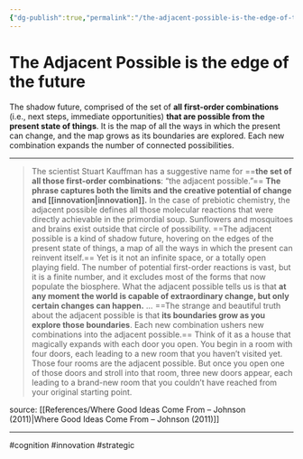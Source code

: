 ```yaml
---
{"dg-publish":true,"permalink":"/the-adjacent-possible-is-the-edge-of-the-future/"}
---
```



# The Adjacent Possible is the edge of the future

The shadow future, comprised of the set of **all first-order combinations** (i.e., next steps, immediate opportunities) **that are possible from the present state of things**. It is the map of all the ways in which the present can change, and the map grows as its boundaries are explored. Each new combination expands the number of connected possibilities.

---

> The scientist Stuart Kauffman has a suggestive name for ==**the set of all those first-order combinations**: “the adjacent possible.”== **The phrase captures both the limits and the creative potential of change and [[innovation\|innovation]].** In the case of prebiotic chemistry, the adjacent possible defines all those molecular reactions that were directly achievable in the primordial soup. Sunflowers and mosquitoes and brains exist outside that circle of possibility. ==The adjacent possible is a kind of shadow future, hovering on the edges of the present state of things, a map of all the ways in which the present can reinvent itself.== Yet is it not an infinite space, or a totally open playing field. The number of potential first-order reactions is vast, but it is a finite number, and it excludes most of the forms that now populate the biosphere. What the adjacent possible tells us is that **at any moment the world is capable of extraordinary change, but only certain changes can happen.**
> …
> ==The strange and beautiful truth about the adjacent possible is that **its boundaries grow as you explore those boundaries**. Each new combination ushers new combinations into the adjacent possible.== Think of it as a house that magically expands with each door you open. You begin in a room with four doors, each leading to a new room that you haven’t visited yet. Those four rooms are the adjacent possible. But once you open one of those doors and stroll into that room, three new doors appear, each leading to a brand-new room that you couldn’t have reached from your original starting point.

source: [[References/Where Good Ideas Come From – Johnson (2011)\|Where Good Ideas Come From – Johnson (2011)]]

---
#cognition #innovation #strategic 

